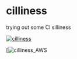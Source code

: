 # cilliness

trying out some CI silliness

[![cilliness](https://github.com/hannesrosenbusch/cilliness/actions/workflows/checks.yaml/badge.svg)](https://github.com/hannesrosenbusch/cilliness/actions/workflows/checks.yaml)

[![cilliness_AWS](https://codebuild.us-east-1.amazonaws.com/badges?uuid=eyJlbmNyeXB0ZWREYXRhIjoicHFSSys5d3o4T1lCNXVwK3NIQ1AzV05TbmpqNDlUWjBaY2xTOUxnazVzMlFvWnJOcFNCbGQ3NnFwMHIyRHlic3dNV1pQdHRHMVlEa2JGMTlkOHNRek9VPSIsIml2UGFyYW1ldGVyU3BlYyI6IkVpSVFCTEpSNEVzcjdDaW0iLCJtYXRlcmlhbFNldFNlcmlhbCI6MX0%3D&branch=main)
